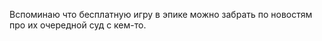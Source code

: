 ---
---
Вспоминаю что бесплатную игру в эпике можно забрать по новостям про их очередной суд с кем-то.